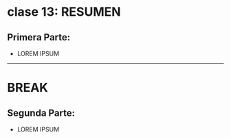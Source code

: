 # clase 13: RESUMEN

## Primera Parte: 

- LOREM IPSUM

---
# BREAK

## Segunda Parte:

- LOREM IPSUM
